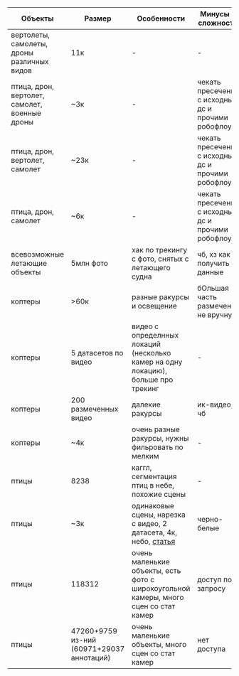 |Объекты|Размер|Особенности|Минусы и сложности|Ссылка|Использовать|
|---|---|---|---|---|---|
|вертолеты, самолеты, дроны различных видов|11к|-|-|[link](https://github.com/aircraftcontext/aircraft-context-dataset)|+|
|птица, дрон, вертолет, самолет, военные дроны|~3к|-|чекать пресечения с исходным дс и прочими робофлоу|[link](https://universe.roboflow.com/military-xmb2h/military-drone-detection/browse?queryText=class%3AUAV&pageSize=50&startingIndex=0&browseQuery=true)|+|
|птица, дрон, вертолет, самолет|~23к|-|чекать пресечения с исходным дс и прочими робофлоу|[link](https://universe.roboflow.com/airborne-object-detection/airborne-object-detection-4-aod4/browse?queryText=&pageSize=50&startingIndex=50&browseQuery=true)|+|
|птица, дрон, самолет|~6к|-|чекать пресечения с исходным дс и прочими робофлоу|[link](https://universe.roboflow.com/dambach/flying-object-detector/browse?queryText=&pageSize=50&startingIndex=200&browseQuery=true)|+|
|всевозможные летающие объекты|5млн фото|хак по трекингу с фото, снятых с летающего судна|чб, хз как получить данные|[link](https://github.com/VuongTuanKhanh/Airborne-Object-Detection-and-Tracking)|-|
|коптеры|>60к|разные ракурсы и освещение|бОльшая часть размечена не вручную|[link](https://github.com/Maciullo/DroneDetectionDataset)|+|
|коптеры|5 датасетов по видео|видео с определнных локаций (несколько камер на одну локацию), больше про трекинг|-|[link](https://github.com/CenekAlbl/drone-tracking-datasets?tab=readme-ov-file)|+|
|коптеры|200 размеченных видео|далекие ракурсы|ик-видео, чб|[link](https://github.com/ZhaoJ9014/Anti-UAV?tab=readme-ov-file)|-|
|коптеры|~4к|очень разные ракурсы, нужны фильровать по мелким|-|[link](https://www.kaggle.com/datasets/sshikamaru/drone-yolo-detection/data)|+|
|птицы|8238|каггл, сегментация птиц в небе, похожие сцены|-|[link](https://www.kaggle.com/datasets/metavision/accurate-birds-shapessegmentation)|+|
|птицы|~3к|одинаковые сцены, нарезка с видео, 2 датасета, 4к, небо, [статья](https://www.mdpi.com/2313-433X/7/11/227)|черно-белые|[link](https://snd.gu.se/en/catalogue/study/2021-316#dataset)|-|
|птицы|118312|очень маленькие объекты, есть фото с широкоугольной камеры, много сцен со стат камер|доступ по запросу|[link](https://airbirdsdata.github.io/)|-|
|птицы|47260+9759 из-ний (60971+29037 аннотаций)|очень маленькие объекты, много сцен со стат камер|нет доступа|[link](https://drive.google.com/drive/folders/1vTHiIelagbzPO795yhOdNUFh9u2XxZP)|-|
